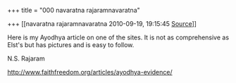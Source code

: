 +++
title = "000 navaratna rajaramnavaratna"

+++
[[navaratna rajaramnavaratna	2010-09-19, 19:15:45 [Source](https://groups.google.com/g/bvparishat/c/INPxtMlJboM)]]





  
 Here is my Ayodhya article on one of the sites. It is not as comprehensive as Elst's but has pictures and is easy to follow.  
  
N.S. Rajaram  
  
  
<http://www.faithfreedom.org/articles/ayodhya-evidence/>

